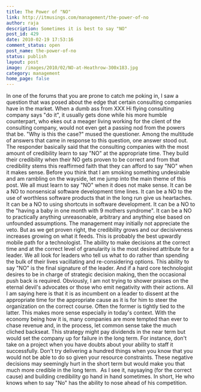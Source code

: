 ```yaml
---
title: The Power of "NO"
link: http://itmusings.com/management/the-power-of-no
author: raja
description: Sometimes it is best to say "NO"
post_id: 429
date: 2010-02-19 17:53:16
comment_status: open
post_name: the-power-of-no
status: publish
layout: post
image: /images/2010/02/NO-at-Heathrow-300x183.jpg
category: management
home_page: false
---
```



In one of the forums that you are prone to catch me poking in, I saw a question that was posed about the edge that certain consulting companies have in the market. When a dumb ass from XXX Hi flying consulting company says "do it", it usually gets done while his more humble counterpart, who ekes out a meager living working for the client of the consulting company, would not even get a passing nod from the powers that be. "Why is this the case?" mused the questioner. Among the multitude of answers that came in response to this question, one answer stood out. The responder basically said that the consulting companies with the most amount of credibility learn to say "NO" at the appropriate time. They build their credibility when their NO gets proven to be correct and from that credibility stems this reaffirmed faith that they can afford to say "NO" when it makes sense. Before you think that I am smoking something undesirable and am rambling on the wayside, let me jump into the main theme of this post. We all must learn to say "NO" when it does not make sense. It can be a NO to nonsensical software development time lines. It can be a NO to the use of worthless software products that in the long run give us heartaches. It can be a NO to using shortcuts in software development. It can be a NO to the "having a baby in one month with 9 mothers syndrome". It can be a NO to practically anything unreasonable, arbitrary and anything else based on unfounded assumptions. The management may initially not appreciate the veto. But as we get proven right, the credibility grows and our decisiveness increases growing on what it feeds. This is probably the best upwardly mobile path for a technologist. The ability to make decisions at the correct time and at the correct level of granularity is the most desired attribute for a leader. We all look for leaders who tell us what to do rather than spending the bulk of their lives vacillating and re-considering options. This ability to say "NO" is the final signature of the leader. And if a hard core technologist desires to be in charge of strategic decision making, then the occasional push back is required. Obviously, I am not trying to shower praises on the eternal devil's advocates or those who emit negativity with their actions. All I am saying here is that it is as incumbent on a leader to dissent at the appropriate time for the appropriate cause as it is for him to steer the organization on the correct course. Often the former is tightly tied to the latter. This makes more sense especially in today's context. With the economy being how it is, many companies are more tempted than ever to chase revenue and, in the process, let common sense take the much cliched backseat. This strategy might pay dividends in the near term but would set the company up for failure in the long term. For instance, don't take on a project when you have doubts about your ability to staff it successfully. Don't try delivering a hundred things when you know that you would not be able to do so given your resource constraints. These negative decisions may seemingly hurt in the short term but would make you that much more credible in the long term.  As I see it, naysaying (for the correct cause) and building credibility go hand in hand sometimes. In short, He who knows when to say "No" has the ability to nose ahead of his competition.

